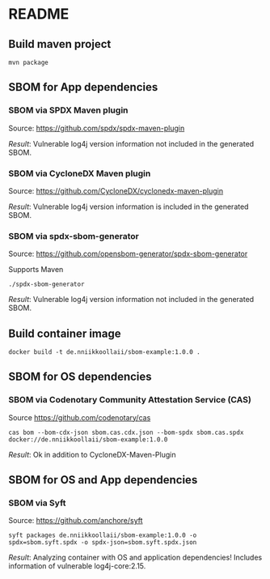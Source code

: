 # README

## Build maven project

    mvn package

## SBOM for App dependencies

### SBOM via SPDX Maven plugin

Source: <https://github.com/spdx/spdx-maven-plugin>

_Result_: Vulnerable log4j version information not included in the generated SBOM.

### SBOM via CycloneDX Maven plugin

Source: <https://github.com/CycloneDX/cyclonedx-maven-plugin>

_Result_: Vulnerable log4j version information is included in the generated SBOM.


### SBOM via spdx-sbom-generator

Source: <https://github.com/opensbom-generator/spdx-sbom-generator>

Supports Maven

    ./spdx-sbom-generator

_Result_: Vulnerable log4j version information not included in the generated SBOM.

## Build container image

    docker build -t de.nniikkoollaii/sbom-example:1.0.0 .

## SBOM for OS dependencies

### SBOM via Codenotary Community Attestation Service (CAS)

Source <https://github.com/codenotary/cas>

    cas bom --bom-cdx-json sbom.cas.cdx.json --bom-spdx sbom.cas.spdx docker://de.nniikkoollaii/sbom-example:1.0.0

_Result_: Ok in addition to CycloneDX-Maven-Plugin

## SBOM for OS and App dependencies

### SBOM via Syft

Source: <https://github.com/anchore/syft>

    syft packages de.nniikkoollaii/sbom-example:1.0.0 -o spdx=sbom.syft.spdx -o spdx-json=sbom.syft.spdx.json

_Result_: Analyzing container with OS and application dependencies! Includes information of vulnerable log4j-core:2.15.
